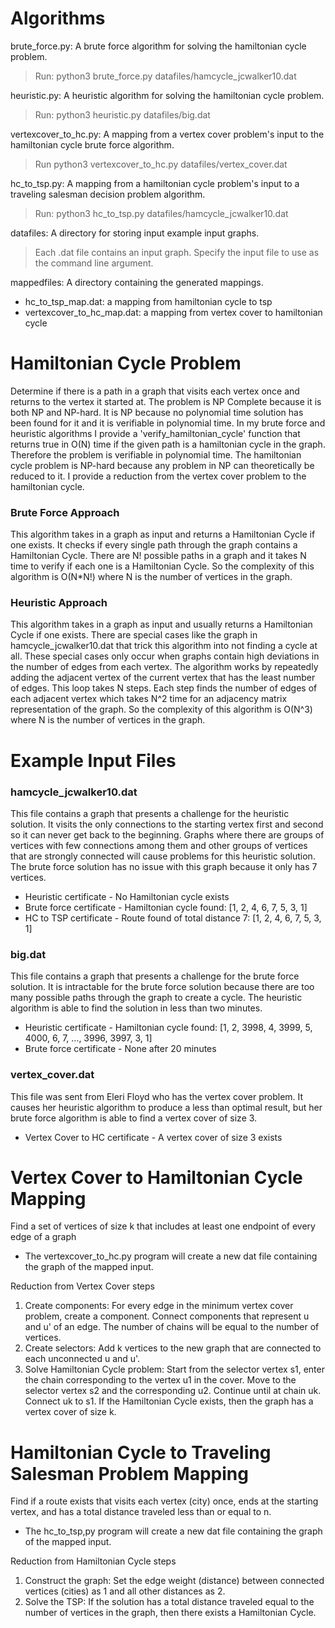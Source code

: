 # Algorithms

brute_force.py: A brute force algorithm for solving the hamiltonian cycle problem.
>   Run: python3 brute_force.py datafiles/hamcycle_jcwalker10.dat

heuristic.py: A heuristic algorithm for solving the hamiltonian cycle problem.
>   Run: python3 heuristic.py datafiles/big.dat

vertexcover_to_hc.py: A mapping from a vertex cover problem's input to the hamiltonian cycle brute force algorithm.
>   Run python3 vertexcover_to_hc.py datafiles/vertex_cover.dat

hc_to_tsp.py: A mapping from a hamiltonian cycle problem's input to a traveling salesman decision problem algorithm.
>   Run: python3 hc_to_tsp.py datafiles/hamcycle_jcwalker10.dat

datafiles: A directory for storing input example input graphs.
>   Each .dat file contains an input graph. Specify the input file to use as the command line argument.

mappedfiles: A directory containing the generated mappings.
*   hc_to_tsp_map.dat: a mapping from hamiltonian cycle to tsp
*   vertexcover_to_hc_map.dat: a mapping from vertex cover to hamiltonian cycle


# Hamiltonian Cycle Problem
Determine if there is a path in a graph that visits each vertex once and returns to the vertex it started at. The problem is NP Complete because it is both NP and NP-hard. It is NP because no polynomial time solution has been found for it and it is verifiable in polynomial time. In my brute force and heuristic algorithms I provide a 'verify_hamiltonian_cycle' function that returns true in O(N) time if the given path is a hamiltonian cycle in the graph. Therefore the problem is verifiable in polynomial time. The hamiltonian cycle problem is NP-hard because any problem in NP can theoretically be reduced to it. I provide a reduction from the vertex cover problem to the hamiltonian cycle.

### Brute Force Approach
This algorithm takes in a graph as input and returns a Hamiltonian Cycle if one exists. It checks if every single path through the graph contains a Hamiltonian Cycle. There are N! possible paths in a graph and it takes N time to verify if each one is a Hamiltonian Cycle. So the complexity of this algorithm is O(N*N!) where N is the number of vertices in the graph.

### Heuristic Approach
This algorithm takes in a graph as input and usually returns a Hamiltonian Cycle if one exists. There are special cases like the graph in hamcycle_jcwalker10.dat that trick this algorithm into not finding a cycle at all. These special cases only occur when graphs contain high deviations in the number of edges from each vertex. The algorithm works by repeatedly adding the adjacent vertex of the current vertex that has the least number of edges. This loop takes N steps. Each step finds the number of edges of each adjacent vertex which takes N^2 time for an adjacency matrix representation of the graph. So the complexity of this algorithm is O(N^3) where N is the number of vertices in the graph.


# Example Input Files

### hamcycle_jcwalker10.dat
This file contains a graph that presents a challenge for the heuristic solution. It visits the only connections to the starting vertex first and second so it can never get back to the beginning. Graphs where there are groups of vertices with few connections among them and other groups of vertices that are strongly connected will cause problems for this heuristic solution. The brute force solution has no issue with this graph because it only has 7 vertices.
*   Heuristic certificate - No Hamiltonian cycle exists
*   Brute force certificate - Hamiltonian cycle found: [1, 2, 4, 6, 7, 5, 3, 1]
*   HC to TSP certificate - Route found of total distance 7: [1, 2, 4, 6, 7, 5, 3, 1]

### big.dat
This file contains a graph that presents a challenge for the brute force solution. It is intractable for the brute force solution because there are too many possible paths through the graph to create a cycle. The heuristic algorithm is able to find the solution in less than two minutes.
*   Heuristic certificate - Hamiltonian cycle found: [1, 2, 3998, 4, 3999, 5, 4000, 6, 7, …, 3996, 3997, 3, 1]
*   Brute force certificate - None after 20 minutes

### vertex_cover.dat
This file was sent from Eleri Floyd who has the vertex cover problem. It causes her heuristic algorithm to produce a less than optimal result, but her brute force algorithm is able to find a vertex cover of size 3.
*   Vertex Cover to HC certificate - A vertex cover of size 3 exists


# Vertex Cover to Hamiltonian Cycle Mapping
Find a set of vertices of size k that includes at least one endpoint of every edge of a graph
*   The vertexcover_to_hc.py program will create a new dat file containing the graph of the mapped input.

Reduction from Vertex Cover steps
1. Create components: For every edge in the minimum vertex cover problem, create a component. Connect components that represent u and u' of an edge. The number of chains will be equal to the number of vertices.
2. Create selectors: Add k vertices to the new graph that are connected to each unconnected u and u'.
3. Solve Hamiltonian Cycle problem: Start from the selector vertex s1, enter the chain corresponding to the vertex u1 in the cover. Move to the selector vertex s2 and the corresponding u2. Continue until at chain uk. Connect uk to s1. If the Hamiltonian Cycle exists, then the graph has a vertex cover of size k.


# Hamiltonian Cycle to Traveling Salesman Problem Mapping
Find if a route exists that visits each vertex (city) once, ends at the starting vertex, and has a total distance traveled less than or equal to n.
*   The hc_to_tsp,py program will create a new dat file containing the graph of the mapped input.

Reduction from Hamiltonian Cycle steps
1. Construct the graph: Set the edge weight (distance) between connected vertices (cities) as 1 and all other distances as 2.
2. Solve the TSP: If the solution has a total distance traveled equal to the number of vertices in the graph, then there exists a Hamiltonian Cycle.